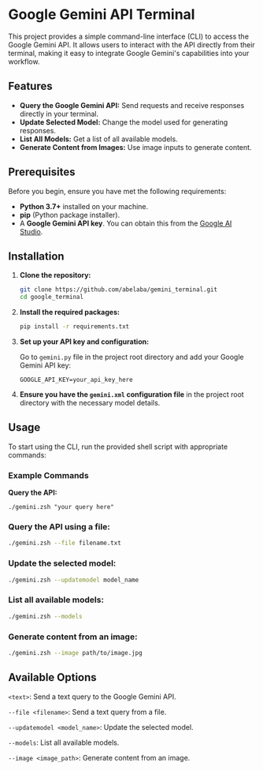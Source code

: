 # Google Gemini API Terminal

This project provides a simple command-line interface (CLI) to access the Google Gemini API. It allows users to interact with the API directly from their terminal, making it easy to integrate Google Gemini's capabilities into your workflow.


## Features

- **Query the Google Gemini API:** Send requests and receive responses directly in your terminal.
- **Update Selected Model:** Change the model used for generating responses.
- **List All Models:** Get a list of all available models.
- **Generate Content from Images:** Use image inputs to generate content.

## Prerequisites

Before you begin, ensure you have met the following requirements:

- **Python 3.7+** installed on your machine.
- **pip** (Python package installer).
- A **Google Gemini API key**. You can obtain this from the [Google AI Studio](https://ai.google.dev/aistudio).

## Installation

1. **Clone the repository:**

    ```bash
    git clone https://github.com/abelaba/gemini_terminal.git
    cd google_terminal
    ```

2. **Install the required packages:**

    ```bash
    pip install -r requirements.txt
    ```

3. **Set up your API key and configuration:**

    Go to `gemini.py` file in the project root directory and add your Google Gemini API key:

    ```env
    GOOGLE_API_KEY=your_api_key_here
    ```

4. **Ensure you have the `gemini.xml` configuration file** in the project root directory with the necessary model details.

## Usage

To start using the CLI, run the provided shell script with appropriate commands:

### Example Commands

**Query the API:**

```bash;:
./gemini.zsh "your query here"
```

### Query the API using a file:

```bash
./gemini.zsh --file filename.txt
```

### Update the selected model:

```bash
./gemini.zsh --updatemodel model_name
```

### List all available models:

```bash
./gemini.zsh --models
```

### Generate content from an image:

```bash
./gemini.zsh --image path/to/image.jpg
```

## Available Options
`<text>`: Send a text query to the Google Gemini API.

`--file <filename>`: Send a text query from a file.

`--updatemodel <model_name>`: Update the selected model.

`--models`: List all available models.

`--image <image_path>`: Generate content from an image.

